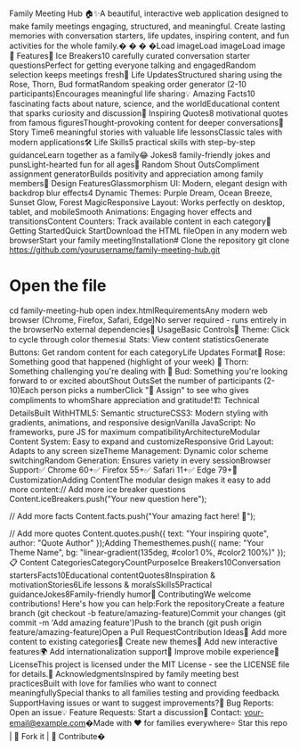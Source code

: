Family Meeting Hub 🏠✨A beautiful, interactive web application designed to make family meetings engaging, structured, and meaningful. Create lasting memories with conversation starters, life updates, inspiring content, and fun activities for the whole family.� � � �Load imageLoad imageLoad image🌟 Features🎯 Ice Breakers10 carefully curated conversation starter questionsPerfect for getting everyone talking and engagedRandom selection keeps meetings fresh🌹 Life UpdatesStructured sharing using the Rose, Thorn, Bud formatRandom speaking order generator (2-10 participants)Encourages meaningful life sharing💡 Amazing Facts10 fascinating facts about nature, science, and the worldEducational content that sparks curiosity and discussion💬 Inspiring Quotes8 motivational quotes from famous figuresThought-provoking content for deeper conversations📖 Story Time6 meaningful stories with valuable life lessonsClassic tales with modern applications🛠️ Life Skills5 practical skills with step-by-step guidanceLearn together as a family😂 Jokes8 family-friendly jokes and punsLight-hearted fun for all ages📣 Random Shout OutsCompliment assignment generatorBuilds positivity and appreciation among family members🎨 Design FeaturesGlassmorphism UI: Modern, elegant design with backdrop blur effects4 Dynamic Themes: Purple Dream, Ocean Breeze, Sunset Glow, Forest MagicResponsive Layout: Works perfectly on desktop, tablet, and mobileSmooth Animations: Engaging hover effects and transitionsContent Counters: Track available content in each category🚀 Getting StartedQuick StartDownload the HTML fileOpen in any modern web browserStart your family meeting!Installation# Clone the repository
git clone https://github.com/yourusername/family-meeting-hub.git

# Open the file
cd family-meeting-hub
open index.htmlRequirementsAny modern web browser (Chrome, Firefox, Safari, Edge)No server required - runs entirely in the browserNo external dependencies📱 UsageBasic Controls🎨 Theme: Click to cycle through color themes📊 Stats: View content statisticsGenerate Buttons: Get random content for each categoryLife Updates Format🌹 Rose: Something good that happened (highlight of your week)
🌵 Thorn: Something challenging you're dealing with
🌱 Bud: Something you're looking forward to or excited aboutShout OutsSet the number of participants (2-10)Each person picks a numberClick "🎲 Assign" to see who gives compliments to whomShare appreciation and gratitude!🏗️ Technical DetailsBuilt WithHTML5: Semantic structureCSS3: Modern styling with gradients, animations, and responsive designVanilla JavaScript: No frameworks, pure JS for maximum compatibilityArchitectureModular Content System: Easy to expand and customizeResponsive Grid Layout: Adapts to any screen sizeTheme Management: Dynamic color scheme switchingRandom Generation: Ensures variety in every sessionBrowser Support✅ Chrome 60+✅ Firefox 55+✅ Safari 11+✅ Edge 79+🔧 CustomizationAdding ContentThe modular design makes it easy to add more content:// Add more ice breaker questions
Content.iceBreakers.push("Your new question here");

// Add more facts
Content.facts.push("Your amazing fact here! 🎉");

// Add more quotes
Content.quotes.push({
    text: "Your inspiring quote",
    author: "Quote Author"
});Adding Themesthemes.push({
    name: "Your Theme Name",
    bg: "linear-gradient(135deg, #color1 0%, #color2 100%)"
});📋 Content CategoriesCategoryCountPurposeIce Breakers10Conversation startersFacts10Educational contentQuotes8Inspiration & motivationStories6Life lessons & moralsSkills5Practical guidanceJokes8Family-friendly humor🤝 ContributingWe welcome contributions! Here's how you can help:Fork the repositoryCreate a feature branch (git checkout -b feature/amazing-feature)Commit your changes (git commit -m 'Add amazing feature')Push to the branch (git push origin feature/amazing-feature)Open a Pull RequestContribution Ideas📝 Add more content to existing categories🎨 Create new themes🔧 Add new interactive features🌍 Add internationalization support📱 Improve mobile experience📄 LicenseThis project is licensed under the MIT License - see the LICENSE file for details.🙏 AcknowledgmentsInspired by family meeting best practicesBuilt with love for families who want to connect meaningfullySpecial thanks to all families testing and providing feedback📞 SupportHaving issues or want to suggest improvements?🐛 Bug Reports: Open an issue💡 Feature Requests: Start a discussion📧 Contact: your-email@example.com�Made with ❤️ for families everywhere⭐ Star this repo | 🍴 Fork it | 📝 Contribute�